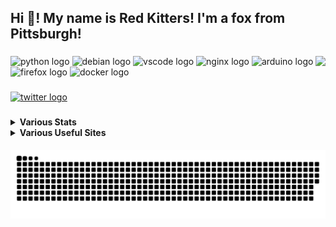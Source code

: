<h2 align="left">Hi 👋! My name is Red Kitters! I'm a fox from Pittsburgh! </h2>

###

<img align="right" height="150" src="https://avatars.githubusercontent.com/u/23389169?v=4.png"  />

###

<div align="left">
  <img src="https://cdn.jsdelivr.net/gh/devicons/devicon/icons/python/python-original.svg" height="30" width="42" alt="python logo"  />
  <img src="https://cdn.jsdelivr.net/gh/devicons/devicon/icons/debian/debian-original.svg" height="30" width="42" alt="debian logo"  />
  <img src="https://cdn.jsdelivr.net/gh/devicons/devicon/icons/vscode/vscode-original.svg" height="30" width="42" alt="vscode logo"  />
  <img src="https://cdn.jsdelivr.net/gh/devicons/devicon/icons/nginx/nginx-original.svg" height="30" width="42" alt="nginx logo"  />
  <img src="https://cdn.jsdelivr.net/gh/devicons/devicon/icons/arduino/arduino-original.svg" height="30" width="42" alt="arduino logo"  />
  <img src="https://cdn.jsdelivr.net/gh/devicons/devicon/icons/firefox/firefox-original.svg" height="30" width="42" alt="firefox logo"  />
  <img src="https://cdn.jsdelivr.net/gh/devicons/devicon/icons/docker/docker-original.svg" height="30" width="42" alt="docker logo"  />
</div>

###

<div align="left">
  <a href="https://twitter.com/@LakesideMiners" target="_blank">
    <img src="https://img.shields.io/static/v1?message=Twitter&logo=twitter&label=&color=1DA1F2&logoColor=white&labelColor=&style=for-the-badge" height="30" alt="twitter logo"  />
  </a>
</div>

###
<details>
 <summary><b>Various Stats</b></summary>


<!--START_SECTION:waka-->
![Code Time](http://img.shields.io/badge/Code%20Time-159%20hrs%2035%20mins-blue)

![Profile Views](http://img.shields.io/badge/Profile%20Views-1-blue)

**This Week I Spent My Time On** 

```text
⌚︎ Time Zone: America/New_York

Programming Languages: 
Python                   1 hr 37 mins        ███████░░░░░░░░░░░░░░░░░░   31.07% 
Text                     53 mins             ████░░░░░░░░░░░░░░░░░░░░░   17.16% 
JSON                     50 mins             ████░░░░░░░░░░░░░░░░░░░░░   16.24% 
JavaScript               43 mins             ███░░░░░░░░░░░░░░░░░░░░░░   13.99% 
C                        36 mins             ███░░░░░░░░░░░░░░░░░░░░░░   11.57%

Editors: 
VS Code                  5 hrs 12 mins       █████████████████████████   100.0%

Projects: 
Unknown Project          1 hr 45 mins        ████████░░░░░░░░░░░░░░░░░   33.65% 
ReportBackToMaster       1 hr 31 mins        ███████░░░░░░░░░░░░░░░░░░   29.16% 
ZappyOSC                 53 mins             ████░░░░░░░░░░░░░░░░░░░░░   17.19% 
Marlin-2.1.2             31 mins             ██░░░░░░░░░░░░░░░░░░░░░░░   9.94% 
Marlin-bugfix-2.1.x      15 mins             █░░░░░░░░░░░░░░░░░░░░░░░░   4.96%

```

**I Mostly Code in Python** 

```text
Python                   17 repos            ██████████░░░░░░░░░░░░░░░   40.48% 
HTML                     7 repos             ████░░░░░░░░░░░░░░░░░░░░░   16.67% 
JavaScript               5 repos             ███░░░░░░░░░░░░░░░░░░░░░░   11.9% 
GLSL                     3 repos             █░░░░░░░░░░░░░░░░░░░░░░░░   7.14% 
C++                      2 repos             █░░░░░░░░░░░░░░░░░░░░░░░░   4.76%

```



 Last Updated on 24/04/2023 18:34:16 UTC
<!--END_SECTION:waka-->


</details>
<details>
  <summary><b>Various Useful Sites</b></summary>
  
  [Grep.App](https://grep.app/) - Bulk serach git repos, regex support.
  
  [Oh Shit Git!](https://ohshitgit.com/) - For when Git makes you go "Oh Shit!"
  
</details>
  
<br clear="both">

<img src="https://raw.githubusercontent.com/LakesideMiners/LakesideMiners/output/github-contribution-grid-snake-dark.svg" align="center"/>

###
